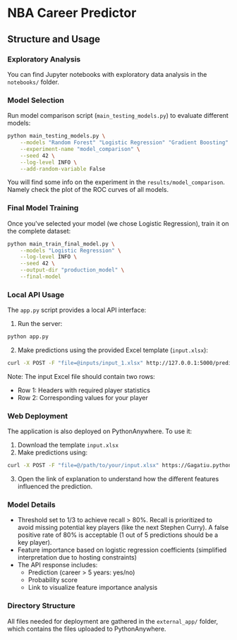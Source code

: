 # NBA Career Predictor

## Structure and Usage

### Exploratory Analysis
You can find Jupyter notebooks with exploratory data analysis in the `notebooks/` folder.

### Model Selection
Run model comparison script (`main_testing_models.py`) to evaluate different models:
```bash
python main_testing_models.py \
    --models "Random Forest" "Logistic Regression" "Gradient Boosting" "SVM" "XGBoost" \
    --experiment-name "model_comparison" \
    --seed 42 \
    --log-level INFO \
    --add-random-variable False
```
You will find some info on the experiment in the `results/model_comparison`. Namely check the plot of the ROC curves of all models.

### Final Model Training
Once you've selected your model (we chose Logistic Regression), train it on the complete dataset:
```bash
python main_train_final_model.py \
    --models "Logistic Regression" \
    --log-level INFO \
    --seed 42 \
    --output-dir "production_model" \
    --final-model
```

### Local API Usage
The `app.py` script provides a local API interface:

1. Run the server:
```bash
python app.py
```

2. Make predictions using the provided Excel template (`input.xlsx`):
```bash
curl -X POST -F "file=@inputs/input_1.xlsx" http://127.0.0.1:5000/predict
```

Note: The input Excel file should contain two rows:
- Row 1: Headers with required player statistics
- Row 2: Corresponding values for your player

### Web Deployment
The application is also deployed on PythonAnywhere. To use it:

1. Download the template `input.xlsx`
2. Make predictions using:
```bash
curl -X POST -F "file=@/path/to/your/input.xlsx" https://Gagatiu.pythonanywhere.com/predict
```
3. Open the link of explanation to understand how the different features influenced the prediction.

### Model Details
- Threshold set to 1/3 to achieve recall > 80%. Recall is prioritized to avoid missing potential key players (like the next Stephen Curry).
A false positive rate of 80% is acceptable (1 out of 5 predictions should be a key player).
- Feature importance based on logistic regression coefficients (simplified interpretation due to hosting constraints)
- The API response includes:
  - Prediction (career > 5 years: yes/no)
  - Probability score
  - Link to visualize feature importance analysis

### Directory Structure
All files needed for deployment are gathered in the `external_app/` folder, which contains the files uploaded to PythonAnywhere.
